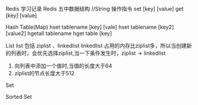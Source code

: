 Redis 学习记录
Redis 五中数据结构
//String
操作指令
set [key] [value]
get [key] [value]

Hash Table(Map)
hset tablename [key] [vale]
hset tablename [key2] [value2]
hgetall tablename
hget table [key]

 List
 list 包括 ziplist 、linkedlist
 linkedlist 占用的内存比ziplist多，所以当创建新的列表时，会优先选择ziplist,当一下条件发生时，ziplist -> linkedlist
 1. 向列表中添加一个值时,当值的长度大于64
 2. ziplist的节点长度大于512

Set

Sorted Set
